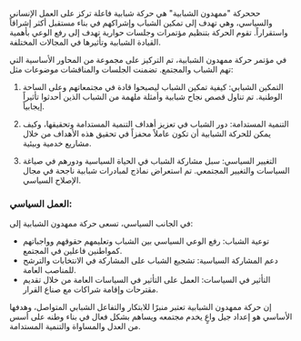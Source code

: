 حححركة "ممهدون الشبابية" هي حركة شبابية فاعلة تركز على العمل الإنساني والسياسي، وهي تهدف إلى تمكين الشباب وإشراكهم في بناء مستقبل أكثر إشراقاً واستقراراً. تقوم الحركة بتنظيم مؤتمرات وجلسات حوارية تهدف إلى رفع الوعي بأهمية القيادة الشبابية وتأثيرها في المجالات المختلفة.

في مؤتمر حركة ممهدون الشبابية، تم التركيز على مجموعة من المحاور الأساسية التي تهم الشباب والمجتمع. تضمنت الجلسات والمناقشات موضوعات مثل:

1. التمكين الشبابي: كيفية تمكين الشباب ليصبحوا قادة في مجتمعاتهم وعلى الساحة الوطنية. تم تناول قصص نجاح شبابية وأمثلة ملهمة من الشباب الذين أحدثوا تأثيراً إيجابياً.

2. التنمية المستدامة: دور الشباب في تعزيز أهداف التنمية المستدامة وتحقيقها، وكيف يمكن للحركة الشبابية أن تكون عاملاً محفزاً في تحقيق هذه الأهداف من خلال مشاريع خدمية وبيئية.

3. التغيير السياسي: سبل مشاركة الشباب في الحياة السياسية ودورهم في صياغة السياسات والتغيير المجتمعي. تم استعراض نماذج لمبادرات شبابية ناجحة في مجال الإصلاح السياسي.

### العمل السياسي:

في الجانب السياسي، تسعى حركة ممهدون الشبابية إلى:

- توعية الشباب: رفع الوعي السياسي بين الشباب وتعليمهم حقوقهم وواجباتهم كمواطنين فاعلين في المجتمع.
- دعم المشاركة السياسية: تشجيع الشباب على المشاركة في الانتخابات والترشح للمناصب العامة.
- التأثير في السياسات: العمل على التأثير في السياسات العامة من خلال تقديم مقترحات وإقامة شراكات مع صناع القرار.

إن حركة ممهدون الشبابية تعتبر منبرًا للابتكار والتفاعل الشبابي المتواصل، وهدفها الأساسي هو إعداد جيل واعٍ يخدم مجتمعه ويساهم بشكل فعال في بناء وطنه على أسس من العدل والمساواة والتنمية المستدامة.
